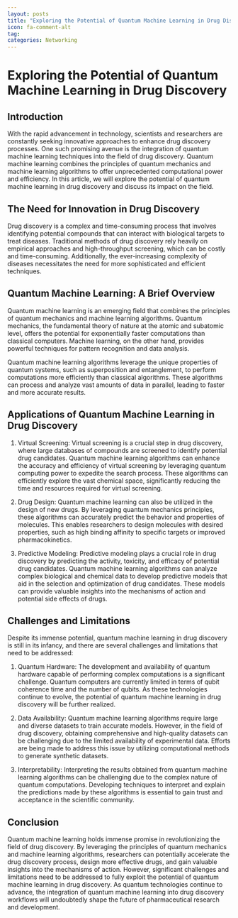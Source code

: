```yaml
---
layout: posts
title: "Exploring the Potential of Quantum Machine Learning in Drug Discovery"
icon: fa-comment-alt
tag:      
categories: Networking
---
```



# Exploring the Potential of Quantum Machine Learning in Drug Discovery

## Introduction

With the rapid advancement in technology, scientists and researchers are constantly seeking innovative approaches to enhance drug discovery processes. One such promising avenue is the integration of quantum machine learning techniques into the field of drug discovery. Quantum machine learning combines the principles of quantum mechanics and machine learning algorithms to offer unprecedented computational power and efficiency. In this article, we will explore the potential of quantum machine learning in drug discovery and discuss its impact on the field.

## The Need for Innovation in Drug Discovery

Drug discovery is a complex and time-consuming process that involves identifying potential compounds that can interact with biological targets to treat diseases. Traditional methods of drug discovery rely heavily on empirical approaches and high-throughput screening, which can be costly and time-consuming. Additionally, the ever-increasing complexity of diseases necessitates the need for more sophisticated and efficient techniques.

## Quantum Machine Learning: A Brief Overview

Quantum machine learning is an emerging field that combines the principles of quantum mechanics and machine learning algorithms. Quantum mechanics, the fundamental theory of nature at the atomic and subatomic level, offers the potential for exponentially faster computations than classical computers. Machine learning, on the other hand, provides powerful techniques for pattern recognition and data analysis.

Quantum machine learning algorithms leverage the unique properties of quantum systems, such as superposition and entanglement, to perform computations more efficiently than classical algorithms. These algorithms can process and analyze vast amounts of data in parallel, leading to faster and more accurate results.

## Applications of Quantum Machine Learning in Drug Discovery

1. Virtual Screening: Virtual screening is a crucial step in drug discovery, where large databases of compounds are screened to identify potential drug candidates. Quantum machine learning algorithms can enhance the accuracy and efficiency of virtual screening by leveraging quantum computing power to expedite the search process. These algorithms can efficiently explore the vast chemical space, significantly reducing the time and resources required for virtual screening.

2. Drug Design: Quantum machine learning can also be utilized in the design of new drugs. By leveraging quantum mechanics principles, these algorithms can accurately predict the behavior and properties of molecules. This enables researchers to design molecules with desired properties, such as high binding affinity to specific targets or improved pharmacokinetics.

3. Predictive Modeling: Predictive modeling plays a crucial role in drug discovery by predicting the activity, toxicity, and efficacy of potential drug candidates. Quantum machine learning algorithms can analyze complex biological and chemical data to develop predictive models that aid in the selection and optimization of drug candidates. These models can provide valuable insights into the mechanisms of action and potential side effects of drugs.

## Challenges and Limitations

Despite its immense potential, quantum machine learning in drug discovery is still in its infancy, and there are several challenges and limitations that need to be addressed:

1. Quantum Hardware: The development and availability of quantum hardware capable of performing complex computations is a significant challenge. Quantum computers are currently limited in terms of qubit coherence time and the number of qubits. As these technologies continue to evolve, the potential of quantum machine learning in drug discovery will be further realized.

2. Data Availability: Quantum machine learning algorithms require large and diverse datasets to train accurate models. However, in the field of drug discovery, obtaining comprehensive and high-quality datasets can be challenging due to the limited availability of experimental data. Efforts are being made to address this issue by utilizing computational methods to generate synthetic datasets.

3. Interpretability: Interpreting the results obtained from quantum machine learning algorithms can be challenging due to the complex nature of quantum computations. Developing techniques to interpret and explain the predictions made by these algorithms is essential to gain trust and acceptance in the scientific community.

## Conclusion

Quantum machine learning holds immense promise in revolutionizing the field of drug discovery. By leveraging the principles of quantum mechanics and machine learning algorithms, researchers can potentially accelerate the drug discovery process, design more effective drugs, and gain valuable insights into the mechanisms of action. However, significant challenges and limitations need to be addressed to fully exploit the potential of quantum machine learning in drug discovery. As quantum technologies continue to advance, the integration of quantum machine learning into drug discovery workflows will undoubtedly shape the future of pharmaceutical research and development.